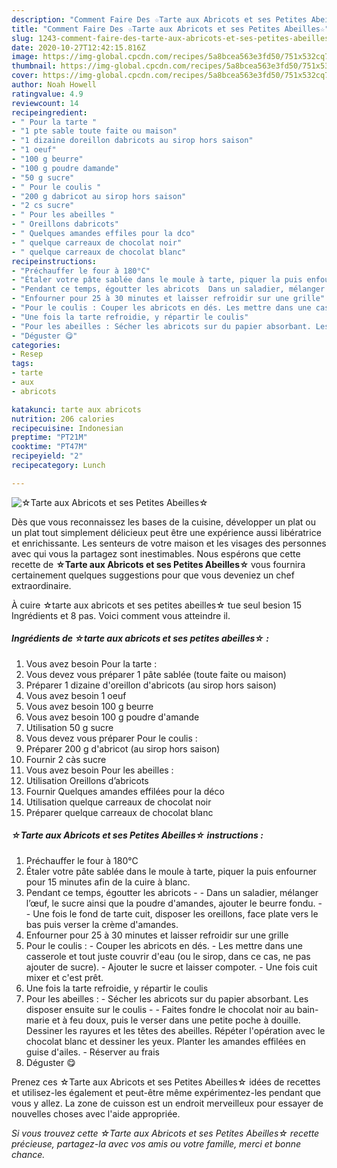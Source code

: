 ```yaml
---
description: "Comment Faire Des ☆Tarte aux Abricots et ses Petites Abeilles☆"
title: "Comment Faire Des ☆Tarte aux Abricots et ses Petites Abeilles☆"
slug: 1243-comment-faire-des-tarte-aux-abricots-et-ses-petites-abeilles
date: 2020-10-27T12:42:15.816Z
image: https://img-global.cpcdn.com/recipes/5a8bcea563e3fd50/751x532cq70/☆tarte-aux-abricots-et-ses-petites-abeilles☆-photo-principale-de-la-recette.jpg
thumbnail: https://img-global.cpcdn.com/recipes/5a8bcea563e3fd50/751x532cq70/☆tarte-aux-abricots-et-ses-petites-abeilles☆-photo-principale-de-la-recette.jpg
cover: https://img-global.cpcdn.com/recipes/5a8bcea563e3fd50/751x532cq70/☆tarte-aux-abricots-et-ses-petites-abeilles☆-photo-principale-de-la-recette.jpg
author: Noah Howell
ratingvalue: 4.9
reviewcount: 14
recipeingredient:
- " Pour la tarte "
- "1 pte sable toute faite ou maison"
- "1 dizaine doreillon dabricots au sirop hors saison"
- "1 oeuf"
- "100 g beurre"
- "100 g poudre damande"
- "50 g sucre"
- " Pour le coulis "
- "200 g dabricot au sirop hors saison"
- "2 cs sucre"
- " Pour les abeilles "
- " Oreillons dabricots"
- " Quelques amandes effiles pour la dco"
- " quelque carreaux de chocolat noir"
- " quelque carreaux de chocolat blanc"
recipeinstructions:
- "Préchauffer le four à 180°C"
- "Étaler votre pâte sablée dans le moule à tarte, piquer la puis enfourner pour 15 minutes afin de la cuire à blanc."
- "Pendant ce temps, égoutter les abricots  Dans un saladier, mélanger l’œuf, le sucre ainsi que la poudre d&#39;amandes, ajouter le beurre fondu.  Une fois le fond de tarte cuit, disposer les oreillons, face plate vers le bas puis verser la crème d&#39;amandes."
- "Enfourner pour 25 à 30 minutes et laisser refroidir sur une grille"
- "Pour le coulis : Couper les abricots en dés. Les mettre dans une casserole et tout juste couvrir d&#39;eau (ou le sirop, dans ce cas, ne pas ajouter de sucre). Ajouter le sucre et laisser compoter. Une fois cuit mixer et c&#39;est prêt."
- "Une fois la tarte refroidie, y répartir le coulis"
- "Pour les abeilles : Sécher les abricots sur du papier absorbant. Les disposer ensuite sur le coulis  Faites fondre le chocolat noir au bain-marie et à feu doux, puis le verser dans une petite poche à douille. Dessiner les rayures et les têtes des abeilles. Répéter l&#39;opération avec le chocolat blanc et dessiner les yeux. Planter les amandes effilées en guise d&#39;ailes. Réserver au frais"
- "Déguster 😋"
categories:
- Resep
tags:
- tarte
- aux
- abricots

katakunci: tarte aux abricots 
nutrition: 206 calories
recipecuisine: Indonesian
preptime: "PT21M"
cooktime: "PT47M"
recipeyield: "2"
recipecategory: Lunch

---
```



![☆Tarte aux Abricots et ses Petites Abeilles☆](https://img-global.cpcdn.com/recipes/5a8bcea563e3fd50/751x532cq70/☆tarte-aux-abricots-et-ses-petites-abeilles☆-photo-principale-de-la-recette.jpg)

Dès que vous reconnaissez les bases de la cuisine, développer un plat ou un plat tout simplement délicieux peut être une expérience aussi libératrice et enrichissante. Les senteurs de votre maison et les visages des personnes avec qui vous la partagez sont inestimables. Nous espérons que cette recette de <strong> ☆Tarte aux Abricots et ses Petites Abeilles☆ </strong> vous fournira certainement quelques suggestions pour que vous deveniez un chef extraordinaire.

<!--inarticleads1-->

À cuire ☆tarte aux abricots et ses petites abeilles☆ tue seul besion 15 Ingrédients et 8 pas. Voici comment vous atteindre il.

##### Ingrédients de ☆tarte aux abricots et ses petites abeilles☆ :

1. Vous avez besoin  Pour la tarte :
1. Vous devez vous préparer 1 pâte sablée (toute faite ou maison)
1. Préparer 1 dizaine d&#39;oreillon d&#39;abricots (au sirop hors saison)
1. Vous avez besoin 1 oeuf
1. Vous avez besoin 100 g beurre
1. Vous avez besoin 100 g poudre d&#39;amande
1. Utilisation 50 g sucre
1. Vous devez vous préparer  Pour le coulis :
1. Préparer 200 g d&#39;abricot (au sirop hors saison)
1. Fournir 2 càs sucre
1. Vous avez besoin  Pour les abeilles :
1. Utilisation  Oreillons d’abricots
1. Fournir  Quelques amandes effilées pour la déco
1. Utilisation  quelque carreaux de chocolat noir
1. Préparer  quelque carreaux de chocolat blanc




<!--inarticleads2-->

##### ☆Tarte aux Abricots et ses Petites Abeilles☆ instructions :

1. Préchauffer le four à 180°C
1. Étaler votre pâte sablée dans le moule à tarte, piquer la puis enfourner pour 15 minutes afin de la cuire à blanc.
1. Pendant ce temps, égoutter les abricots -  - Dans un saladier, mélanger l’œuf, le sucre ainsi que la poudre d&#39;amandes, ajouter le beurre fondu. -  - Une fois le fond de tarte cuit, disposer les oreillons, face plate vers le bas puis verser la crème d&#39;amandes.
1. Enfourner pour 25 à 30 minutes et laisser refroidir sur une grille
1. Pour le coulis : - Couper les abricots en dés. - Les mettre dans une casserole et tout juste couvrir d&#39;eau (ou le sirop, dans ce cas, ne pas ajouter de sucre). - Ajouter le sucre et laisser compoter. - Une fois cuit mixer et c&#39;est prêt.
1. Une fois la tarte refroidie, y répartir le coulis
1. Pour les abeilles : - Sécher les abricots sur du papier absorbant. Les disposer ensuite sur le coulis -  - Faites fondre le chocolat noir au bain-marie et à feu doux, puis le verser dans une petite poche à douille. Dessiner les rayures et les têtes des abeilles. Répéter l&#39;opération avec le chocolat blanc et dessiner les yeux. Planter les amandes effilées en guise d&#39;ailes. - Réserver au frais
1. Déguster 😋




<!--inarticleads1-->

<p>
Prenez ces ☆Tarte aux Abricots et ses Petites Abeilles☆ idées de recettes et utilisez-les également et peut-être même expérimentez-les pendant que vous y allez. La zone de cuisson est un endroit merveilleux pour essayer de nouvelles choses avec l'aide appropriée.
</p>

<p>
<i>Si vous trouvez cette ☆Tarte aux Abricots et ses Petites Abeilles☆ recette précieuse, partagez-la avec vos amis ou votre famille, merci et bonne chance.</i>
</p>
